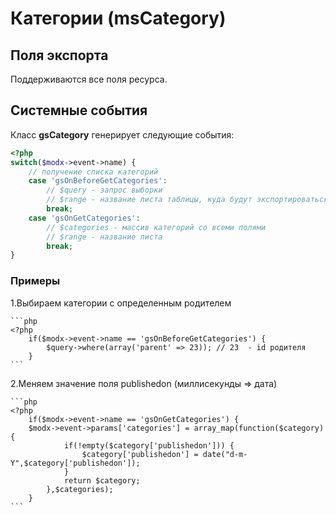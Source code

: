 # Категории (msCategory)

## Поля экспорта

Поддерживаются все поля ресурса.

## Системные события

Класс **gsCategory** генерирует следующие события:

```php
<?php
switch($modx->event->name) {
    // получение списка категорий
    case 'gsOnBeforeGetCategories':
        // $query - запрос выборки
        // $range - название листа таблицы, куда будут экспортироваться данные
        break;
    case 'gsOnGetCategories':
        // $categories - массив категорий со всеми полями
        // $range - название листа
        break;
}
```

### Примеры

1.Выбираем категории с определенным родителем

    ```php
    <?php
        if($modx->event->name == 'gsOnBeforeGetCategories') {
            $query->where(array('parent' => 23)); // 23  - id родителя
        }
    ```

2.Меняем значение поля publishedon (миллисекунды => дата)

    ```php
    <?php
        if($modx->event->name == 'gsOnGetCategories') {
        $modx->event->params['categories'] = array_map(function($category){
                if(!empty($category['publishedon'])) {
                    $category['publishedon'] = date("d-m-Y",$category['publishedon']);
                }
                return $category;
            },$categories);
        }
    ```
